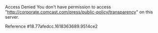 Access Denied
You don't have permission to access "http://corporate.comcast.com/press/public-policy/transparency" on this server.

Reference #18.77afedcc.1618363689.9514ce2